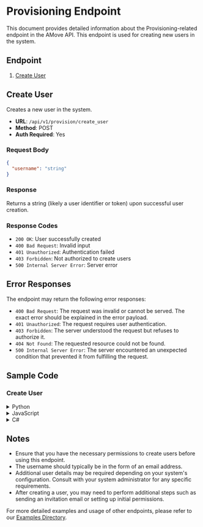 # Provisioning Endpoint

This document provides detailed information about the Provisioning-related endpoint in the AMove API. This endpoint is used for creating new users in the system.

## Endpoint

1. [Create User](#create-user)

## Create User

Creates a new user in the system.

- **URL**: `/api/v1/provision/create_user`
- **Method**: POST
- **Auth Required**: Yes

### Request Body

```json
{
  "username": "string"
}
```

### Response

Returns a string (likely a user identifier or token) upon successful user creation.

### Response Codes

- `200 OK`: User successfully created
- `400 Bad Request`: Invalid input
- `401 Unauthorized`: Authentication failed
- `403 Forbidden`: Not authorized to create users
- `500 Internal Server Error`: Server error

## Error Responses

The endpoint may return the following error responses:

- `400 Bad Request`: The request was invalid or cannot be served. The exact error should be explained in the error payload.
- `401 Unauthorized`: The request requires user authentication.
- `403 Forbidden`: The server understood the request but refuses to authorize it.
- `404 Not Found`: The requested resource could not be found.
- `500 Internal Server Error`: The server encountered an unexpected condition that prevented it from fulfilling the request.

## Sample Code

### Create User

<details>
<summary>Python</summary>

```python
import requests
import json

url = "https://api.amove.com/api/v1/provision/create_user"
headers = {
    "Authorization": "Bearer YOUR_TOKEN_HERE",
    "Content-Type": "application/json"
}
data = {
    "username": "new_user@example.com"
}

response = requests.post(url, headers=headers, data=json.dumps(data))

if response.status_code == 200:
    user_identifier = response.text
    print(f"User created successfully. Identifier: {user_identifier}")
else:
    print(f"Error: {response.status_code}")
    print(response.text)
```

</details>

<details>
<summary>JavaScript</summary>

```javascript
const data = {
  username: 'new_user@example.com'
};

fetch('https://api.amove.com/api/v1/provision/create_user', {
  method: 'POST',
  headers: {
    'Authorization': 'Bearer YOUR_TOKEN_HERE',
    'Content-Type': 'application/json'
  },
  body: JSON.stringify(data)
})
.then(response => {
  if (!response.ok) {
    throw new Error(`HTTP error! status: ${response.status}`);
  }
  return response.text();
})
.then(userIdentifier => {
  console.log(`User created successfully. Identifier: ${userIdentifier}`);
})
.catch(error => {
  console.error('Error:', error);
});
```

</details>

<details>
<summary>C#</summary>

```csharp
using System;
using System.Net.Http;
using System.Net.Http.Headers;
using System.Text;
using System.Threading.Tasks;
using Newtonsoft.Json;

class Program
{
    static async Task Main(string[] args)
    {
        using (var client = new HttpClient())
        {
            client.BaseAddress = new Uri("https://api.amove.com/");
            client.DefaultRequestHeaders.Authorization = new AuthenticationHeaderValue("Bearer", "YOUR_TOKEN_HERE");

            var data = new { username = "new_user@example.com" };
            var content = new StringContent(JsonConvert.SerializeObject(data), Encoding.UTF8, "application/json");

            var response = await client.PostAsync("api/v1/provision/create_user", content);

            if (response.IsSuccessStatusCode)
            {
                var userIdentifier = await response.Content.ReadAsStringAsync();
                Console.WriteLine($"User created successfully. Identifier: {userIdentifier}");
            }
            else
            {
                Console.WriteLine($"Error: {response.StatusCode}");
                Console.WriteLine(await response.Content.ReadAsStringAsync());
            }
        }
    }
}
```

</details>

## Notes

- Ensure that you have the necessary permissions to create users before using this endpoint.
- The username should typically be in the form of an email address.
- Additional user details may be required depending on your system's configuration. Consult with your system administrator for any specific requirements.
- After creating a user, you may need to perform additional steps such as sending an invitation email or setting up initial permissions.

For more detailed examples and usage of other endpoints, please refer to our [Examples Directory](examples/README.md).

